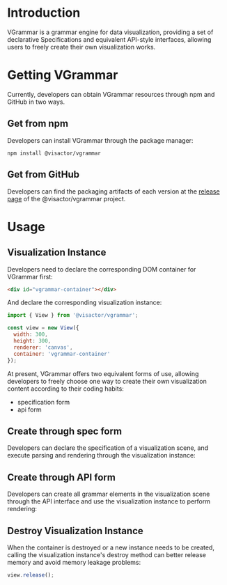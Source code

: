 # Introduction

VGrammar is a grammar engine for data visualization, providing a set of declarative Specifications and equivalent API-style interfaces, allowing users to freely create their own visualization works.

# Getting VGrammar

Currently, developers can obtain VGrammar resources through npm and GitHub in two ways.

## Get from npm

Developers can install VGrammar through the package manager:

```shell
npm install @visactor/vgrammar
```

## Get from GitHub

Developers can find the packaging artifacts of each version at the [release page](https://github.com/VisActor/VGrammar/releases) of the @visactor/vgrammar project.

# Usage

## Visualization Instance

Developers need to declare the corresponding DOM container for VGrammar first:

```html
<div id="vgrammar-container"></div>
```

And declare the corresponding visualization instance:

```js
import { View } from '@visactor/vgrammar';

const view = new View({
  width: 300,
  height: 300,
  renderer: 'canvas',
  container: 'vgrammar-container'
});
```

At present, VGrammar offers two equivalent forms of use, allowing developers to freely choose one way to create their own visualization content according to their coding habits:

- specification form
- api form

## Create through spec form

Developers can declare the specification of a visualization scene, and execute parsing and rendering through the visualization instance:

<div class="examples-ref-container" id="examples-ref-rect" data-path="basic-mark-rect/basic-rect">
</div>

## Create through API form

Developers can create all grammar elements in the visualization scene through the API interface and use the visualization instance to perform rendering:

<div class="examples-ref-container" id="examples-ref-rect-api" data-path="basic-mark-rect/api-rect">
</div>

## Destroy Visualization Instance

When the container is destroyed or a new instance needs to be created, calling the visualization instance's destroy method can better release memory and avoid memory leakage problems:

```js
view.release();
```

